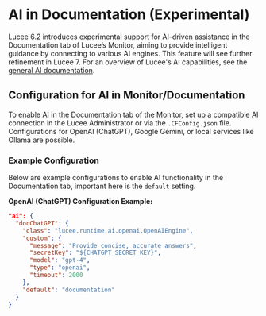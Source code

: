 <!--
{
  "title": "AI Integration for Documentation (Experimental)",
  "id": "ai-documentation-setup",
  "since": "6.2",
  "categories": [ "ai" ],
  "description": "Guide to configuring AI for use in Lucee's Documentation tab, leveraging retrieval-augmented generation (RAG) and enhanced search functionality.",
  "keywords": [
    "AI",
    "LLM",
    "documentation",
    "retrieval-augmented generation",
    "RAG",
    "setup",
    "configuration",
    "Lucee",
    "Monitor",
    "experimental",
    "integration",
    "monitoring",
    "admin settings",
    "AI engines",
    "OpenAI",
    "Gemini",
    "Ollama"
  ]
}
-->

# AI in Documentation (Experimental)

Lucee 6.2 introduces experimental support for AI-driven assistance in the Documentation tab of Lucee’s Monitor, aiming to provide intelligent guidance by connecting to various AI engines. This feature will see further refinement in Lucee 7. For an overview of Lucee's AI capabilities, see the [general AI documentation](https://github.com/lucee/lucee-docs/blob/master/docs/recipes/ai.md).

## Configuration for AI in Monitor/Documentation

To enable AI in the Documentation tab of the Monitor, set up a compatible AI connection in the Lucee Administrator or via the `.CFConfig.json` file. Configurations for OpenAI (ChatGPT), Google Gemini, or local services like Ollama are possible.

### Example Configuration

Below are example configurations to enable AI functionality in the Documentation tab, important here is the `default` setting.

**OpenAI (ChatGPT) Configuration Example:**

```json
"ai": {
  "docChatGPT": {
    "class": "lucee.runtime.ai.openai.OpenAIEngine",
    "custom": {
      "message": "Provide concise, accurate answers",
      "secretKey": "${CHATGPT_SECRET_KEY}",
      "model": "gpt-4",
      "type": "openai",
      "timeout": 2000
    },
    "default": "documentation"
  }
}
```